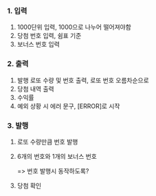 ### 1. 입력
   1. 1000단위 입력, 1000으로 나누어 떨어져야함
   2. 당첨 번호 입력, 쉼표 기준
   3. 보너스 번호 입력
### 2. 출력
   1. 발행 로또 수량 및 번호 출력, 로또 번호 오름차순으로
   2. 당첨 내역 출력
   3. 수익률
   4. 예외 상황 시 에러 문구, [ERROR]로 시작
### 3. 발행
   1. 로또 수량만큼 번호 발행
   2. 6개의 번호와 1개의 보너스 번호

      => 번호 발행시 동작하도록?
   3. 당첨 확인

